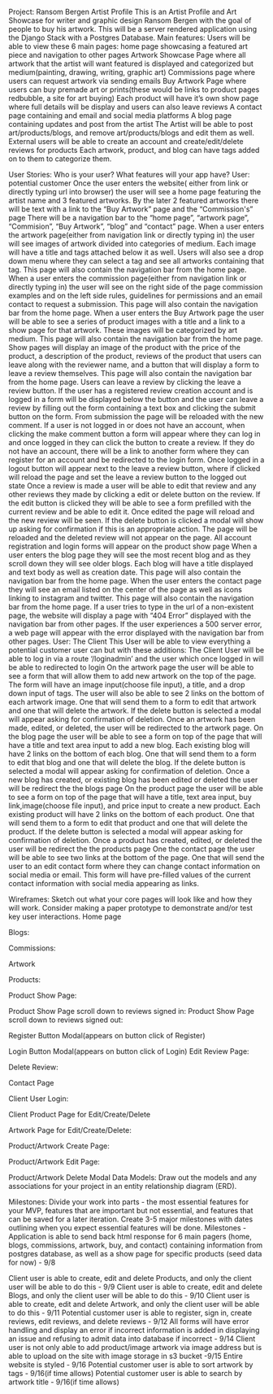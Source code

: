Project: Ransom Bergen Artist Profile
This is an Artist Profile and Art Showcase for writer and graphic design Ransom Bergen with the goal of people to buy his artwork. This will be a server rendered application using the Django Stack with a Postgres Database.
Main features:
Users will be able to view these 6 main pages:
home page showcasing a featured art piece and navigation to other pages
Artwork Showcase Page where all artwork that the artist will want featured is displayed and categorized but medium(painting, drawing, writing, graphic art)
Commissions page where users can request artwork via sending emails
Buy Artwork Page where users can buy premade art or prints(these would be links to product pages redbubble, a site for art buying)
Each product will have it’s own show page where full details will be display and users can also leave reviews
A contact page containing and email and social media platforms
A blog page containing updates and post from the artist
The Artist will be able to post art/products/blogs, and remove art/products/blogs and edit them as well.
External users will be able to create an account and create/edit/delete reviews for products
Each artwork, product, and blog can have tags added on to them to categorize them.

User Stories: Who is your user? What features will your app have?
User: potential customer
Once the user enters the website( either from link or directly typing url into browser) the user will see a home page featuring the artist name and 3 featured artworks. By the later 2 featured artworks there will be text with a link to the “Buy Artwork” page and the “Commission's” page There will be a navigation bar to the “home page”, “artwork page”, “Commision”, “Buy Artwork”, “blog” and “contact” page.
When a user enters the artwork page(either from navigation link or directly typing in) the user will see images of artwork divided into categories of medium. Each image will have a title and tags attached below it as well. Users will also see a drop down menu where they can select a tag and see all artworks containing that tag. This page will also contain the navigation bar from the home page.
When a user enters the commission page(either from navigation link or directly typing in) the user will see on the right side of the page commission examples and on the left side rules, guidelines for permissions and an email contact to request a submission. This page will also contain the navigation bar from the home page.
When a user enters the Buy Artwork page the user will be able to see a series of product images with a title and a link to a show page for that artwork. These images will be categorized by art medium. This page will also contain the navigation bar from the home page.
Show pages will display an image of the product with the price of the product, a description of the product, reviews of the product that users can leave along with the reviewer name, and a button that will display a form to leave a review themselves. This page will also contain the navigation bar from the home page.
Users can leave a review by clicking the leave a review button.
If the user has a registered review creation account and is logged in a form will be displayed below the button and the user can leave a review by filling out the form containing a text box and clicking the submit button on the form. From submission the page will be reloaded with the new comment.
If a user is not logged in or does not have an account, when clicking the make comment button a form will appear where they can log in and once logged in they can click the button to create a review. If they do not have an account, there will be a link to another form where they can register for an account and be redirected to the login form.
Once logged in a logout button will appear next to the leave a review button, where if clicked will reload the page and set the leave a review button to the logged out state
Once a review is made a user will be able to edit that review and any other reviews they made by clicking a edit or delete button on the review. If the edit button is clicked they will be able to see a form prefilled with the current review and be able to edit it. Once edited the page will reload and the new review will be seen. If the delete button is clicked a modal will show up asking for confirmation if this is an appropriate action. The page will be reloaded and the deleted review will not appear on the page.
All account registration and login forms will appear on the product show page
When a user enters the blog page they will see the most recent blog and as they scroll down they will see older blogs. Each blog will have a title displayed and text body as well as creation date. This page will also contain the navigation bar from the home page.
When the user enters the contact page they will see an email listed on the center of the page as well as icons linking to instagram and twitter. This page will also contain the navigation bar from the home page.
If a user tries to type in the url of a non-existent page, the website will display a page with “404 Error” displayed with the navigation bar from other pages.
If the user experiences a 500 server error, a web page will appear with the error displayed with the navigation bar from other pages.
User: The Client
This User will be able to view everything a potential customer user can but with these additions:
The Client User will be able to log in via a route ‘/loginadmin’ and the user which once logged in will be able to redirected to login
On the artwork page the user will be able to see a form that will allow them to add new artwork on the top of the page. The form will have an image input(choose file input), a title, and a drop down input of tags. The user will also be able to see 2 links on the bottom of each artwork image. One that will send them to a form to edit that artwork and one that will delete the artwork. If the delete button is selected a modal will appear asking for confirmation of deletion. Once an artwork has been made, edited, or deleted, the user will be redirected to the artwork page.
On the blog page the user will be able to see a form on top of the page that will have a title and text area input to add a new blog. Each existing blog will have 2 links on the bottom of each blog. One that will send them to a form to edit that blog and one that will delete the blog. If the delete button is selected a modal will appear asking for confirmation of deletion. Once a new blog has created, or existing blog has been edited or deleted the user will be redirect the the blogs page
On the product page the user will be able to see a form on top of the page that will have a title, text area input, buy link,image(choose file input), and price input to create a new product. Each existing product will have 2 links on the bottom of each product. One that will send them to a form to edit that product and one that will delete the product. If the delete button is selected a modal will appear asking for confirmation of deletion. Once a product has created, edited, or deleted the user will be redirect the the products page
One the contact page the user will be able to see two links at the bottom of the page. One that will send the user to an edit contact form where they can change contact information on social media or email. This form will have pre-filled values of the current contact information with social media appearing as links.

Wireframes: Sketch out what your core pages will look like and how they will work. Consider making a paper prototype to demonstrate and/or test key user interactions.
Home page

Blogs:

Commissions:

Artwork

Products:

Product Show Page:

Product Show Page scroll down to reviews signed in:
Product Show Page scroll down to reviews signed out:

Register Button Modal(appears on button click of Register)

Login Button Modal(appears on button click of Login)
Edit Review Page:

Delete Review:

Contact Page

Client User Login:

Client Product Page for Edit/Create/Delete

Artwork Page for Edit/Create/Delete:

Product/Artwork Create Page:

Product/Artwork Edit Page:

Product/Artwork Delete Modal
Data Models: Draw out the models and any associations for your project in an entity relationship diagram (ERD).

Milestones: Divide your work into parts - the most essential features for your MVP, features that are important but not essential, and features that can be saved for a later iteration. Create 3-5 major milestones with dates outlining when you expect essential features will be done.
Milestones -
Application is able to send back html response for 6 main pagers (home, blogs, commissions, artwork, buy, and contact) containing information from postgres database, as well as a show page for specific products (seed data for now) - 9/8

Client user is able to create, edit and delete Products, and only the client user will be able to do this - 9/9
Client user is able to create, edit and delete Blogs, and only the client user will be able to do this - 9/10
Client user is able to create, edit and delete Artwork, and only the client user will be able to do this - 9/11
Potential customer user is able to register, sign in, create reviews, edit reviews, and delete reviews - 9/12
All forms will have error handling and display an error if incorrect information is added in displaying an issue and refusing to admit data into database if incorrect - 9/14
Client user is not only able to add product/image artwork via image address but is able to upload on the site with image storage in s3 bucket -9/15
Entire website is styled - 9/16
Potential customer user is able to sort artwork by tags - 9/16(if time allows)
Potential customer user is able to search by artwork title - 9/16(if time allows)
